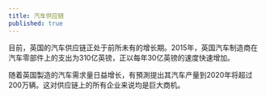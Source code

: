 ```yaml
---
title: 汽车供应链
published: true
---
```


目前，英国的汽车供应链正处于前所未有的增长期。2015年，英国汽车制造商在汽车零部件上的支出为310亿英镑，正以每年30亿英镑的速度快速增加。

随着英国製造的汽车需求量日益增长，有預測提出其汽车产量到2020年将超过200万辆。这对供应链上的所有企业来说均是巨大商机。
